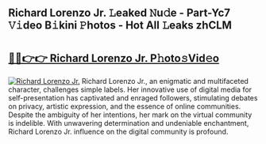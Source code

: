 ## Richard Lorenzo Jr. 𝙻eaked 𝙽u𝚍e - Part-Yc7 𝚅𝚒deo B𝚒kini 𝙿hotos - Hot All 𝙻eaks zhCLM

# <h2><a href="http://ld1v6r.urlbe.top/?page=Richard+Lorenzo+Jr.">🔗🔗👉👉 Richard Lorenzo Jr. P𝚑oto𝚜Vid𝚎o</a></h2>

[![Richard Lorenzo Jr.](https://i.imgur.com/eBuTRDB.gif)](http://ld1v6r.urlbe.top/?page=Richard+Lorenzo+Jr.)
Richard Lorenzo Jr., an enigmatic and multifaceted character, challenges simple labels. Her innovative use of digital media for self-presentation has captivated and enraged followers, stimulating debates on privacy, artistic expression, and the essence of online communities. Despite the ambiguity of her intentions, her mark on the virtual community is indelible. With unwavering determination and undeniable enchantment, Richard Lorenzo Jr. influence on the digital community is profound.
